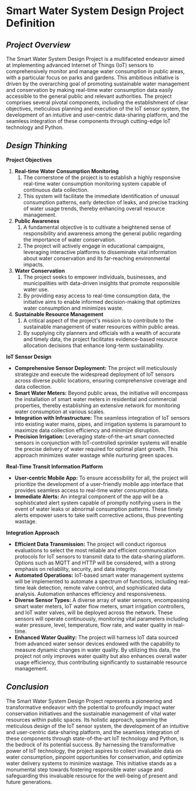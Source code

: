 # Smart Water System Design Project Definition

## _Project Overview_

The Smart Water System Design Project is a multifaceted endeavor aimed at implementing advanced Internet of Things (IoT) sensors to comprehensively monitor and manage water consumption in public areas, with a particular focus on parks and gardens. This ambitious initiative is driven by the overarching goal of promoting sustainable water management and conservation by making real-time water consumption data easily accessible to the general public and relevant authorities. The project comprises several pivotal components, including the establishment of clear objectives, meticulous planning and execution of the IoT sensor system, the development of an intuitive and user-centric data-sharing platform, and the seamless integration of these components through cutting-edge IoT technology and Python.

## _Design Thinking_

**Project Objectives**

1. **Real-time Water Consumption Monitoring**
   1. The cornerstone of the project is to establish a highly responsive real-time water consumption monitoring system capable of continuous data collection.
   1. This system will facilitate the immediate identification of unusual consumption patterns, early detection of leaks, and precise tracking of water usage trends, thereby enhancing overall resource management.
1. **Public Awareness**
   1. A fundamental objective is to cultivate a heightened sense of responsibility and awareness among the general public regarding the importance of water conservation.
   1. The project will actively engage in educational campaigns, leveraging interactive platforms to disseminate vital information about water conservation and its far-reaching environmental impacts.
1. **Water Conservation**
   1. The project seeks to empower individuals, businesses, and municipalities with data-driven insights that promote responsible water use.
   1. By providing easy access to real-time consumption data, the initiative aims to enable informed decision-making that optimizes water consumption and minimizes waste.
1. **Sustainable Resource Management**
   1. A critical aspect of the project's mission is to contribute to the sustainable management of water resources within public areas.
   1. By supplying city planners and officials with a wealth of accurate and timely data, the project facilitates evidence-based resource allocation decisions that enhance long-term sustainability.

**IoT Sensor Design**

- **Comprehensive Sensor Deployment:** The project will meticulously strategize and execute the widespread deployment of IoT sensors across diverse public locations, ensuring comprehensive coverage and data collection.
- **Smart Water Meters:** Beyond public areas, the initiative will encompass the installation of smart water meters in residential and commercial properties, thereby establishing an extensive network for monitoring water consumption at various scales.
- **Integration with Infrastructure:** The seamless integration of IoT sensors into existing water mains, pipes, and irrigation systems is paramount to maximize data collection efficiency and minimize disruption.
- **Precision Irrigation:** Leveraging state-of-the-art smart connected sensors in conjunction with IoT-controlled sprinkler systems will enable the precise delivery of water required for optimal plant growth. This approach minimizes water wastage while nurturing green spaces.

**Real-Time Transit Information Platform**

- **User-centric Mobile App:** To ensure accessibility for all, the project will prioritize the development of a user-friendly mobile app interface that provides seamless access to real-time water consumption data.
- **Immediate Alerts:** An integral component of the app will be a sophisticated alert system capable of promptly notifying users in the event of water leaks or abnormal consumption patterns. These timely alerts empower users to take swift corrective actions, thus preventing wastage.

**Integration Approach**

- **Efficient Data Transmission:** The project will conduct rigorous evaluations to select the most reliable and efficient communication protocols for IoT sensors to transmit data to the data-sharing platform. Options such as MQTT and HTTP will be considered, with a strong emphasis on reliability, security, and data integrity.
- **Automated Operations:** IoT-based smart water management systems will be implemented to automate a spectrum of functions, including real-time leak detection, remote valve control, and sophisticated data analysis. Automation enhances efficiency and responsiveness.
- **Diverse Sensor Types:** A diverse array of water sensors, encompassing smart water meters, IoT water flow meters, smart irrigation controllers, and IoT water valves, will be deployed across the network. These sensors will operate continuously, monitoring vital parameters including water pressure, level, temperature, flow rate, and water quality in real-time.
- **Enhanced Water Quality:** The project will harness IoT data sourced from advanced water sensor devices endowed with the capability to measure dynamic changes in water quality. By utilizing this data, the project not only improves water quality but also enhances overall water usage efficiency, thus contributing significantly to sustainable resource management.

## _Conclusion_

The Smart Water System Design Project represents a pioneering and transformative endeavor with the potential to profoundly impact water conservation initiatives and the sustainable management of vital water resources within public spaces. Its holistic approach, spanning the meticulous design of the IoT sensor system, the development of an intuitive and user-centric data-sharing platform, and the seamless integration of these components through state-of-the-art IoT technology and Python, is the bedrock of its potential success. By harnessing the transformative power of IoT technology, the project aspires to collect invaluable data on water consumption, pinpoint opportunities for conservation, and optimize water delivery systems to minimize wastage. This initiative stands as a monumental step towards fostering responsible water usage and safeguarding this invaluable resource for the well-being of present and future generations.





